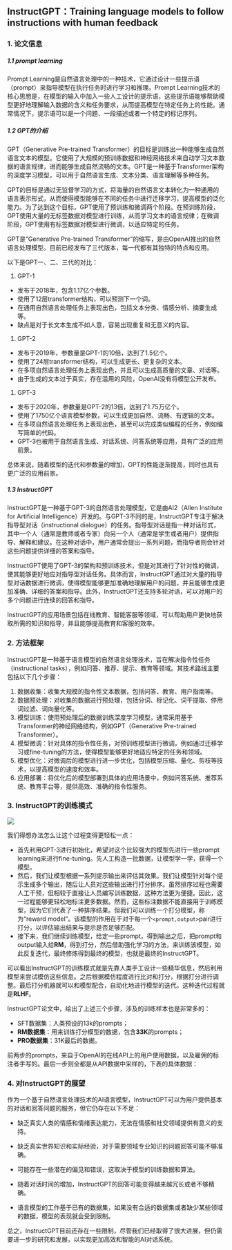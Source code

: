 ## InstructGPT：Training language models to follow instructions with human feedback

### 1. 论文信息

##### 1.1 prompt learning

Prompt Learning是自然语言处理中的一种技术，它通过设计一些提示语（prompt）来指导模型在执行任务时进行学习和推理。Prompt Learning技术的核心思想是，在模型的输入中加入一些人工设计的提示语，这些提示语能够帮助模型更好地理解输入数据的含义和任务要求，从而提高模型在特定任务上的性能。通常情况下，提示语可以是一个问题、一段描述或者一个特定的标记序列。

##### 1.2 GPT的介绍

GPT（Generative Pre-trained Transformer）的目标是训练出一种能够生成自然语言文本的模型。它使用了大规模的预训练数据和神经网络技术来自动学习文本数据的语言规律，进而能够生成自然流畅的文本。GPT是一种基于Transformer架构的深度学习模型，可以用于自然语言生成、文本分类、语言理解等多种任务。

GPT的目标是通过无监督学习的方式，将海量的自然语言文本转化为一种通用的语言表示形式，从而使得模型能够在不同的任务中进行迁移学习，提高模型的泛化能力。为了达到这个目标，GPT使用了预训练和微调两个阶段。在预训练阶段，GPT使用大量的无标签数据对模型进行训练，从而学习文本的语言规律；在微调阶段，GPT使用有标签数据对模型进行微调，以适应特定的任务。

GPT是“Generative Pre-trained Transformer”的缩写，是由OpenAI推出的自然语言处理模型。目前已经发布了三代版本，每一代都有其独特的特点和应用。

以下是GPT一、二、三代的对比：

1. GPT-1

- 发布于2018年，包含1.17亿个参数。
- 使用了12层transformer结构，可以预测下一个词。
- 在通用自然语言处理任务上表现出色，包括文本分类、情感分析、摘要生成等。
- 缺点是对于长文本生成不如人意，容易出现重复和无意义的内容。

1. GPT-2

- 发布于2019年，参数量是GPT-1的10倍，达到了1.5亿个。
- 使用了24层transformer结构，可以生成更长、更复杂的文本。
- 在多项自然语言处理任务上表现出色，并且可以生成高质量的文章、对话等。
- 由于生成的文本过于真实，存在滥用的风险，OpenAI没有将模型公开发布。

1. GPT-3

- 发布于2020年，参数量是GPT-2的13倍，达到了1.75万亿个。
- 使用了1750亿个语言模型参数，可以生成更加自然、流畅、有逻辑的文本。
- 在多项自然语言处理任务上表现出色，甚至可以完成类似编程的任务，例如编写简单的代码。
- GPT-3也被用于自然语言生成、对话系统、问答系统等应用，具有广泛的应用前景。

总体来说，随着模型的迭代和参数量的增加，GPT的性能逐渐提高，同时也具有更广泛的应用前景。

##### 1.3 InstructGPT

InstructGPT是一种基于GPT-3的自然语言处理模型，它是由AI2（Allen Institute for Artificial Intelligence）开发的。与GPT-3不同的是，InstructGPT专注于解决指导型对话（instructional dialogue）的任务。指导型对话是指一种对话形式，其中一个人（通常是教师或者专家）向另一个人（通常是学生或者用户）提供指导、解释和建议。在这种对话中，用户通常会提出一系列问题，而指导者则会针对这些问题提供详细的答案和指导。

InstructGPT使用了GPT-3的架构和预训练技术，但是对其进行了针对性的微调，使其能够更好地应对指导型对话任务。具体而言，InstructGPT通过对大量的指导型对话数据进行微调，使得模型能够更加准确地理解用户的问题，并且能够生成更加准确、详细的答案和指导。此外，InstructGPT还支持多轮对话，可以对用户的多个问题进行连续的回答和指导。

InstructGPT的应用场景包括在线教育、智能客服等领域，可以帮助用户更快地获取所需的知识和指导，并且能够提高教育和客服的效率。

### 2. 方法框架

InstructGPT是一种基于语言模型的自然语言处理技术，旨在解决指令性任务（instructional tasks），例如问答、推荐、提示、教育等领域。其技术路线主要包括以下几个步骤：

1. 数据收集：收集大规模的指令性文本数据，包括问答、教育、用户指南等。
2. 数据预处理：对收集的数据进行预处理，包括分词、标记化、词干提取、停用词过滤、词向量化等。
3. 模型训练：使用预处理后的数据训练深度学习模型，通常采用基于Transformer的神经网络结构，例如GPT（Generative Pre-trained Transformer）。
4. 模型微调：针对具体的指令性任务，对预训练模型进行微调，例如通过迁移学习或fine-tuning的方法，使得模型能够更好地适应特定的任务和领域。
5. 模型优化：对微调后的模型进行进一步优化，包括模型压缩、量化、剪枝等技术，以提高模型的速度和效率。
6. 应用部署：将优化后的模型部署到具体的应用场景中，例如问答系统、推荐系统、教育平台等，提供高效、准确的指令性服务。

### 3. InstructGPT的训练模式

![](https://img-blog.csdnimg.cn/134e687b2f3a49028a9501d01cdf0649.png)

我们得想办法怎么让这个过程变得更轻松一点：

- 首先利用GPT-3进行初始化，希望对这个比较强大的模型先进行一些prompt learning来进行fine-tuning。先人工构造一批数据，让模型学一学，获得一个模型。
- 然后，我们让模型根据一系列提示输出来评估其效果。我们让模型针对每个提示生成多个输出，随后让人员对这些输出进行打分排序。虽然排序过程也需要人工干预，但相较于直接让人员编写训练数据，这种方法更为便捷。因此，这一过程能够更轻松地标注更多数据。然而，这些标注数据不能直接用于训练模型，因为它们代表了一种排序结果。但我们可以训练一个打分模型，称为“reward model”。该模型的作用在于对于每一个`<prompt,output>`pair进行打分，以评估输出结果与提示是否足够匹配。
- 接下来，我们继续训练模型，给定一些prompt，得到输出之后，把prompt和output输入给**RM**，得到打分，然后借助强化学习的方法，来训练该模型，如此反复迭代，最终修炼得到最终的模型，也就是最终的InstructGPT。
   

可以看出InstructGPT的训练模式就是先靠人类手工设计一些精华信息，然后利用模型来尝试模仿这些信息。之后根据模仿程度进行比对和打分，根据打分进行调整。最后打分机器就可以和模型配合，自动化地进行模型的迭代。这种迭代过程就是**RLHF**。

InstructGPT论文中，给出了上述三个步骤，涉及的训练样本也是非常多的：

- SFT数据集：人类预设的13k的prompts；
- **RM数据集**：用来训练打分模型的数据，包含**33K**的prompts；
- **PRO数据集**：31K最后的数据。

前两步的prompts，来自于OpenAI的在线API上的用户使用数据，以及雇佣的标注者手写的。最后一步则全都是从API数据中采样的，下表的具体数据：

### 4. 对InstructGPT的展望

作为一个基于自然语言处理技术的AI语言模型，InstructGPT可以为用户提供基本的对话和回答问题的服务，但它仍存在以下不足：

- 缺乏真实人类的情感和情绪表达能力，无法在情感和社交领域提供有意义的支持。

- 缺乏真实世界知识和实际经验，对于需要领域专业知识的问题回答可能不够准确。

- 可能存在一些潜在的偏见和错误，这取决于模型的训练数据和算法。

- 随着对话时间的增加，InstructGPT的回答可能变得越来越冗长或者不够精确。

- 语言模型的工作基于已有的数据集，如果没有合适的数据集或者缺少某些领域的数据，模型的表现就会受到限制。

总之，InstructGPT目前还存在一些限制，尽管我们已经取得了很大进展，但仍需要进一步的研究和发展，以实现更加高效和智能的AI对话系统。
